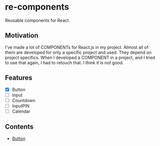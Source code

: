 # re-components
Reusable components for React.

## Motivation

I've made a lot of COMPONENTs for React.js in my project. Almost all of them are developed for only a specific project and used. They depend on project specifics. When I developed a COMPONENT in a project, and I tried to use that again, I had to retouch that. I think it is not good. 

## Features
- [x] Button
- [ ] Input
- [ ] Countdown
- [ ] InputPIN
- [ ] Calendar

## Contents
- [Button](https://github.com/zynkn/re-components/tree/master/src/components/Button)